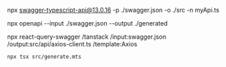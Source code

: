 npx swagger-typescript-api@13.0.16 -p ./swagger.json -o ./src -n myApi.ts

npx openapi --input ./swagger.json --output ./generated

npx react-query-swagger /tanstack /input:swagger.json /output:src/api/axios-client.ts /template:Axios

```
npx tsx src/generate.mts
```